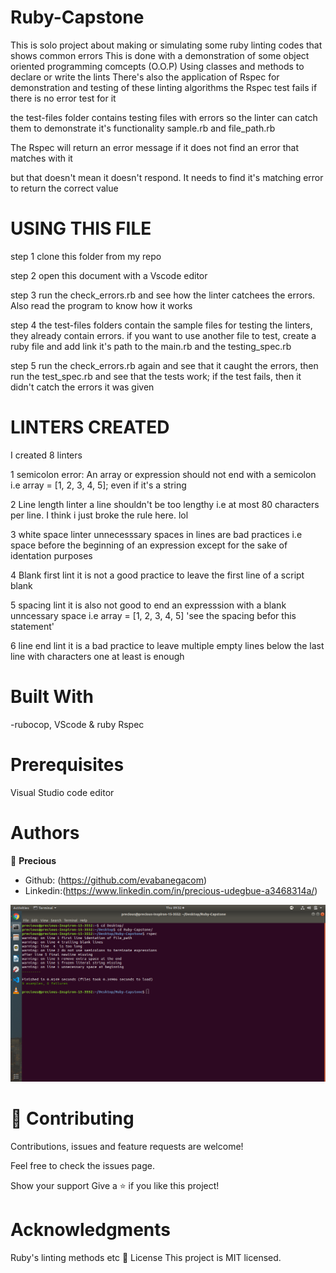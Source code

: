 # Ruby-Capstone
This is solo project about making or simulating some ruby linting codes that shows common errors
This is done with a demonstration of some object oriented programming comcepts (O.O.P)
Using classes and methods to declare or write the lints
There's also the application of Rspec for demonstration and testing of these linting algorithms
the Rspec test fails if there is no error test for it

the test-files folder contains testing files with errors so the linter can catch them to demonstrate it's functionality sample.rb and file_path.rb


The Rspec will return an error message if it does not find an error that matches with it

but that doesn't mean it doesn't respond. It needs to find it's matching error to return the correct value

# USING THIS FILE

step 1 clone this folder from my repo

step 2 open this document with a Vscode editor

step 3 run the check_errors.rb and see how the linter catchees the errors. Also read the program to know how it works

step 4 the test-files folders contain the sample files for testing the linters, they already contain errors. if you want to use another file to test, create a ruby file and add link it's path to the main.rb and the testing_spec.rb

step 5 run the check_errors.rb again and see that it caught the errors, then run the test_spec.rb and see that the tests work; if the test fails, then it didn't catch the errors it was given


# LINTERS CREATED
I created 8 linters
 
1 semicolon error: An array or expression should not end with a semicolon
i.e array = [1, 2, 3, 4, 5]; even if it's a string

2 Line length linter
a line shouldn't be too lengthy i.e at most 80 characters per line. I think i just broke the rule here. lol

3 white space linter
unnecesssary spaces in lines are bad practices
i.e space before the beginning of an expression except for the sake of identation purposes

4 Blank first lint
it is not a good practice to leave the first line of a script blank

5 spacing lint
it is also not good to end an expresssion with a blank unncessary space
i.e array = [1, 2, 3, 4, 5]  'see the spacing befor this statement'

6 line end lint
it is a bad practice to leave multiple empty lines below the last line with characters
one at least is enough

# Built With

-rubocop, VScode & ruby Rspec

# Prerequisites
Visual Studio code editor

# Authors

👤 **Precious**

- Github: (https://github.com/evabanegacom)
- Linkedin:(https://www.linkedin.com/in/precious-udegbue-a3468314a/)

![screenshot](linter.png)
# 🤝 Contributing
Contributions, issues and feature requests are welcome!

Feel free to check the issues page.

Show your support
Give a ⭐️ if you like this project!

# Acknowledgments

Ruby's linting methods
etc
📝 License
This project is MIT licensed.
